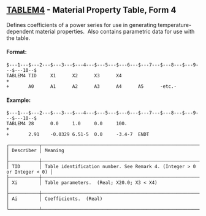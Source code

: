 ## [TABLEM4](https://nexus.hexagon.com/documentationcenter/bundle/MSC_Nastran_2022.4/page/Nastran_Combined_Book/qrg/bulktuv/TOC.TABLEM4.xhtml) - Material Property Table, Form 4

Defines coefficients of a power series for use in generating temperature-dependent material properties.  Also contains parametric data for use with the table.

#### Format:

```nastran
$---1---$---2---$---3---$---4---$---5---$---6---$---7---$---8---$---9---$---10--$
TABLEM4 TID     X1      X2      X3      X4                              +       
+       A0      A1      A2      A3      A4      A5      -etc.-                  
```

#### Example:

```nastran
$---1---$---2---$---3---$---4---$---5---$---6---$---7---$---8---$---9---$---10--$
TABLEM4 28      0.0     1.0     0.0     100.                            +       
+       2.91    -0.0329 6.51-5  0.0     -3.4-7  ENDT                            
```

```text
┌───────────┬─────────────────────────────────────────────────────────────────────────┐
│ Describer │ Meaning                                                                 │
├───────────┼─────────────────────────────────────────────────────────────────────────┤
│ TID       │ Table identification number. See Remark 4. (Integer > 0 or Integer < 0) │
├───────────┼─────────────────────────────────────────────────────────────────────────┤
│ Xi        │ Table parameters.  (Real; X20.0; X3 < X4)                               │
├───────────┼─────────────────────────────────────────────────────────────────────────┤
│ Ai        │ Coefficients.  (Real)                                                   │
└───────────┴─────────────────────────────────────────────────────────────────────────┘
```
